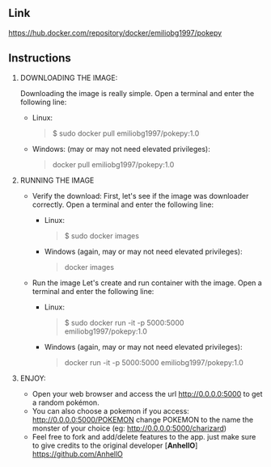 ## Link
https://hub.docker.com/repository/docker/emiliobg1997/pokepy
## Instructions
   1. DOWNLOADING THE IMAGE:
      
      Downloading the image is really simple.
      Open a terminal and enter the following line:
      - Linux:
         > $ sudo docker pull emiliobg1997/pokepy:1.0
         
      - Windows: (may or may not need elevated privileges):
         > docker pull emiliobg1997/pokepy:1.0
      

   2. RUNNING THE IMAGE
       - Verify the download:
           First, let's see if the image was downloader correctly. 
           Open a terminal and enter the following line:
           - Linux:
               > $ sudo docker images
               
           - Windows (again, may or may not need elevated privileges):
               > docker images
               
       - Run the image
         Let's create and run container with the image.
           Open a terminal and enter the following line:
           - Linux:
               > $ sudo docker run -it -p 5000:5000 emiliobg1997/pokepy:1.0
               
           - Windows (again, may or may not need elevated privileges):
               > docker run -it -p 5000:5000 emiliobg1997/pokepy:1.0

   3. ENJOY:
       - Open your web browser and access the url http://0.0.0.0:5000 to get a random pokémon.
       - You can also choose a pokemon if you access: http://0.0.0.0:5000/POKEMON 
         change POKEMON to the name the monster of your choice (eg: http://0.0.0.0:5000/charizard)
       - Feel free to fork and add/delete features to the app. just make sure to give credits
         to the original developer [__AnhellO__] https://github.com/AnhellO

